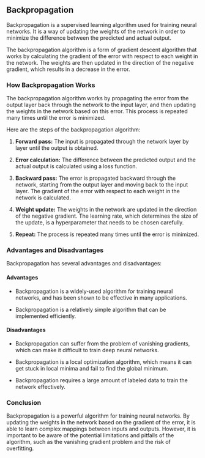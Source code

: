 ## Backpropagation
Backpropagation is a supervised learning algorithm used for training neural networks. It is a way of updating the weights of the network in order to minimize the difference between the predicted and actual output.

The backpropagation algorithm is a form of gradient descent algorithm that works by calculating the gradient of the error with respect to each weight in the network. The weights are then updated in the direction of the negative gradient, which results in a decrease in the error.

### How Backpropagation Works
The backpropagation algorithm works by propagating the error from the output layer back through the network to the input layer, and then updating the weights in the network based on this error. This process is repeated many times until the error is minimized.

Here are the steps of the backpropagation algorithm:

1. **Forward pass:** The input is propagated through the network layer by layer until the output is obtained.

2. **Error calculation:** The difference between the predicted output and the actual output is calculated using a loss function.

3. **Backward pass:** The error is propagated backward through the network, starting from the output layer and moving back to the input layer. The gradient of the error with respect to each weight in the network is calculated.

4. **Weight update:** The weights in the network are updated in the direction of the negative gradient. The learning rate, which determines the size of the update, is a hyperparameter that needs to be chosen carefully.

5. **Repeat:** The process is repeated many times until the error is minimized.

### Advantages and Disadvantages
Backpropagation has several advantages and disadvantages:

#### Advantages
- Backpropagation is a widely-used algorithm for training neural networks, and has been shown to be effective in many applications.

- Backpropagation is a relatively simple algorithm that can be implemented efficiently.

#### Disadvantages
- Backpropagation can suffer from the problem of vanishing gradients, which can make it difficult to train deep neural networks.

- Backpropagation is a local optimization algorithm, which means it can get stuck in local minima and fail to find the global minimum.

- Backpropagation requires a large amount of labeled data to train the network effectively.

### Conclusion
Backpropagation is a powerful algorithm for training neural networks. By updating the weights in the network based on the gradient of the error, it is able to learn complex mappings between inputs and outputs. However, it is important to be aware of the potential limitations and pitfalls of the algorithm, such as the vanishing gradient problem and the risk of overfitting.
